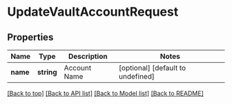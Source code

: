 # UpdateVaultAccountRequest

## Properties

|Name | Type | Description | Notes|
|------------ | ------------- | ------------- | -------------|
|**name** | **string** | Account Name | [optional] [default to undefined]|




[[Back to top]](#) [[Back to API list]](../../README.md#documentation-for-api-endpoints) [[Back to Model list]](../../README.md#documentation-for-models) [[Back to README]](../../README.md)
